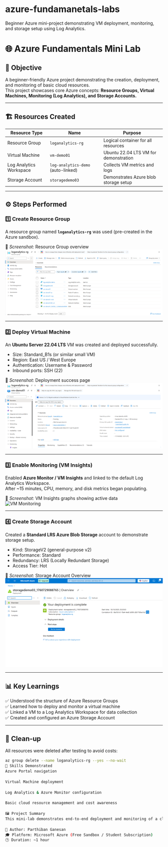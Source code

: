 # azure-fundamanetals-labs
Beginner Azure mini-project demonstrating VM deployment, monitoring, and storage setup using Log Analytics.
# 🌐 Azure Fundamentals Mini Lab

## 🎯 Objective
A beginner-friendly Azure project demonstrating the creation, deployment, and monitoring of basic cloud resources.  
This project showcases core Azure concepts: **Resource Groups, Virtual Machines, Monitoring (Log Analytics), and Storage Accounts.**

---

## 🏗️ Resources Created
| Resource Type | Name | Purpose |
|----------------|------|----------|
| Resource Group | `loganalytics-rg` | Logical container for all resources |
| Virtual Machine | `vm-demo01` | Ubuntu 22.04 LTS VM for demonstration |
| Log Analytics Workspace | `log-analytics-demo` (auto-linked) | Collects VM metrics and logs |
| Storage Account | `storagedemo03` | Demonstrates Azure blob storage setup |

---

## ⚙️ Steps Performed

### 1️⃣ Create Resource Group
A resource group named **`loganalytics-rg`** was used (pre-created in the Azure sandbox).

📸 *Screenshot:* Resource Group overview  
![Resource Group](https://github.com/partz2510/azure-fundamanetals-labs/blob/main/screenshots/resource-group.png?raw=true)

---

### 2️⃣ Deploy Virtual Machine
An **Ubuntu Server 22.04 LTS** VM was created and deployed successfully.

- Size: Standard_B1s (or similar small VM)
- Region: East US / West Europe
- Authentication: Username & Password  
- Inbound ports: SSH (22)

📸 *Screenshot:* Deployment success page  
![VM Deployment](screenshots/vm-deployment.png)

---

### 3️⃣ Enable Monitoring (VM Insights)
Enabled **Azure Monitor / VM Insights** and linked to the default Log Analytics Workspace.  
After ~15 minutes, CPU, memory, and disk metrics began populating.

📸 *Screenshot:* VM Insights graphs showing active data  
![VM Monitoring](screenshots/vm-insights.png)

---

### 4️⃣ Create Storage Account
Created a **Standard LRS Azure Blob Storage** account to demonstrate storage setup.

- Kind: StorageV2 (general-purpose v2)  
- Performance: Standard  
- Redundancy: LRS (Locally Redundant Storage)  
- Access Tier: Hot  

📸 *Screenshot:* Storage Account Overview  
![Storage Account](screenshots/storage-overview.png)

---

## 📊 Key Learnings
✅ Understood the structure of Azure Resource Groups  
✅ Learned how to deploy and monitor a virtual machine  
✅ Linked a VM to a Log Analytics Workspace for data collection  
✅ Created and configured an Azure Storage Account  

---

## 🧹 Clean-up
All resources were deleted after testing to avoid costs:
```bash
az group delete --name loganalytics-rg --yes --no-wait
🧠 Skills Demonstrated
Azure Portal navigation

Virtual Machine deployment

Log Analytics & Azure Monitor configuration

Basic cloud resource management and cost awareness

🖼️ Project Summary
This mini-lab demonstrates end-to-end deployment and monitoring of a cloud environment, ideal for AZ-900 or entry-level SOC/Cloud fundamentals portfolios.

📘 Author: Parthiban Ganesan
🎓 Platform: Microsoft Azure (Free Sandbox / Student Subscription)
🕒 Duration: ~1 hour
